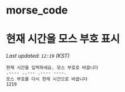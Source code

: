 # morse_code
# 현재 시간을 모스 부호 표시
<!-- MORSE_TIME_START -->
_Last updated: `12:19` (KST)_

```
현재 시간을 입력하세요. 모스 부호로 바꿉니다
.---- ..--- .---- ----.
모스 부호를 다시 현재 시간으로 바꿉니다
1219
```
<!-- MORSE_TIME_END -->
